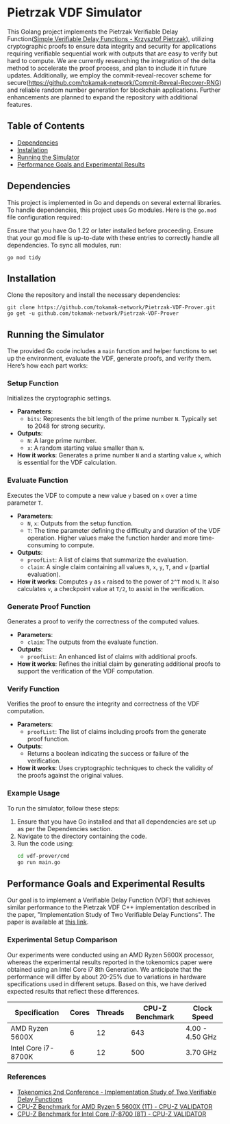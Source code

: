# Pietrzak VDF Simulator
This Golang project implements the Pietrzak Verifiable Delay Function([Simple Verifiable Delay Functions - Krzysztof Pietrzak](https://eprint.iacr.org/2018/627.pdf)),
utilizing cryptographic proofs to ensure data integrity and security for applications requiring verifiable sequential work with outputs that are easy to verify but hard to compute. 
We are currently researching the integration of the delta method to accelerate the proof process, and plan to include it in future updates. 
Additionally, we employ the commit-reveal-recover scheme for secure(https://github.com/tokamak-network/Commit-Reveal-Recover-RNG) and reliable random number generation for blockchain applications. Further enhancements are planned to expand the repository with additional features.


## Table of Contents
- [Dependencies](#dependencies)
- [Installation](#installation)
- [Running the Simulator](#running-the-simulator)
- [Performance Goals and Experimental Results](#performance-goals-and-experimental-results)

## Dependencies
This project is implemented in Go and depends on several external libraries.
To handle dependencies, this project uses Go modules. Here is the `go.mod` file configuration required:

Ensure that you have Go 1.22 or later installed before proceeding.
Ensure that your go.mod file is up-to-date with these entries to correctly handle all dependencies. To sync all modules, run:
```
go mod tidy
```

## Installation
Clone the repository and install the necessary dependencies:
```
git clone https://github.com/tokamak-network/Pietrzak-VDF-Prover.git
go get -u github.com/tokamak-network/Pietrzak-VDF-Prover
```

## Running the Simulator
The provided Go code includes a `main` function and helper functions to set up the environment, evaluate the VDF, generate proofs, and verify them. Here’s how each part works:

### Setup Function
Initializes the cryptographic settings.
- **Parameters**:
    - `bits`: Represents the bit length of the prime number `N`. Typically set to 2048 for strong security.
- **Outputs**:
    - `N`: A large prime number.
    - `x`: A random starting value smaller than `N`.
- **How it works**: Generates a prime number `N` and a starting value `x`, which is essential for the VDF calculation.

### Evaluate Function
Executes the VDF to compute a new value `y` based on `x` over a time parameter `T`.
- **Parameters**:
    - `N`, `x`: Outputs from the setup function.
    - `T`: The time parameter defining the difficulty and duration of the VDF operation. Higher values make the function harder and more time-consuming to compute.
- **Outputs**:
    - `proofList`: A list of claims that summarize the evaluation.
    - `claim`: A single claim containing all values `N`, `x`, `y`, `T`, and `v` (partial evaluation).
- **How it works**: Computes `y` as `x` raised to the power of `2^T` mod `N`. It also calculates `v`, a checkpoint value at `T/2`, to assist in the verification.

### Generate Proof Function
Generates a proof to verify the correctness of the computed values.
- **Parameters**:
    - `claim`: The outputs from the evaluate function.
- **Outputs**:
    - `proofList`: An enhanced list of claims with additional proofs.
- **How it works**: Refines the initial claim by generating additional proofs to support the verification of the VDF computation.

### Verify Function
Verifies the proof to ensure the integrity and correctness of the VDF computation.
- **Parameters**:
    - `proofList`: The list of claims including proofs from the generate proof function.
- **Outputs**:
    - Returns a boolean indicating the success or failure of the verification.
- **How it works**: Uses cryptographic techniques to check the validity of the proofs against the original values.

### Example Usage

To run the simulator, follow these steps:
1. Ensure that you have Go installed and that all dependencies are set up as per the Dependencies section.
2. Navigate to the directory containing the code.
3. Run the code using:
   ```bash
   cd vdf-prover/cmd
   go run main.go
   
## Performance Goals and Experimental Results
Our goal is to implement a Verifiable Delay Function (VDF) that achieves similar performance to the Pietrzak VDF C++ implementation described in the paper, "Implementation Study of Two Verifiable Delay Functions". The paper is available at [this link](https://drops.dagstuhl.de/storage/01oasics/oasics-vol082-tokenomics2020/OASIcs.Tokenomics.2020.9/OASIcs.Tokenomics.2020.9.pdf).

### Experimental Setup Comparison
Our experiments were conducted using an AMD Ryzen 5600X processor, whereas the experimental results reported in the tokenomics paper were obtained using an Intel Core i7 8th Generation.
We anticipate that the performance will differ by about 20-25% due to variations in hardware specifications used in different setups. Based on this, we have derived expected results that reflect these differences.

| Specification | Cores | Threads | CPU-Z Benchmark | Clock Speed |
| --- | --- | --- | --- | --- |
| AMD Ryzen 5600X | 6 | 12 | 643 | 4.00 - 4.50 GHz |
| Intel Core i7-8700K | 6 | 12 | 500 | 3.70 GHz |

### References
- [Tokenomics 2nd Conference - Implementation Study of Two Verifiable Delay Functions](https://www.youtube.com/watch?v=uC3j0pCEP7o)
- [CPU-Z Benchmark for AMD Ryzen 5 5600X (1T) - CPU-Z VALIDATOR](https://valid.x86.fr/bench/rsf5p1/1)
- [CPU-Z Benchmark for Intel Core i7-8700 (8T) - CPU-Z VALIDATOR](https://valid.x86.fr/bench/d9s89x/8)
